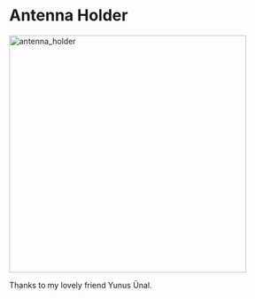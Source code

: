 # Antenna Holder

<img width="428" alt="antenna_holder" src="https://github.com/memreduman/BladeRF_simulink_beamforming/assets/60675917/baabac19-85fc-43a5-ba55-9742abfc61da">

Thanks to my lovely friend Yunus Ünal.
